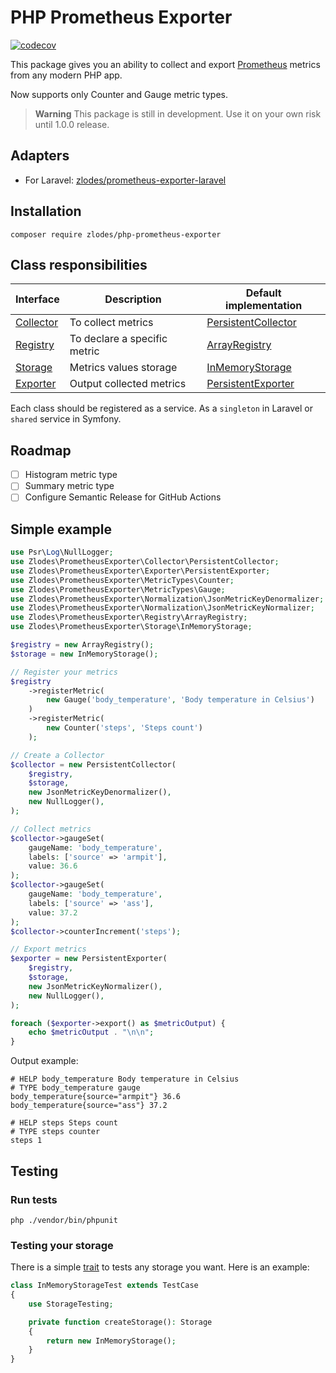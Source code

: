 # PHP Prometheus Exporter

[![codecov](https://codecov.io/gh/zlodes/php-prometheus-exporter/branch/master/graph/badge.svg?token=ROMQ8VBN0A)](https://codecov.io/gh/zlodes/php-prometheus-exporter)

This package gives you an ability to collect and export [Prometheus](https://prometheus.io/) metrics from any modern PHP app.

Now supports only Counter and Gauge metric types.

> **Warning**
> This package is still in development. Use it on your own risk until 1.0.0 release.

## Adapters

* For Laravel: [zlodes/prometheus-exporter-laravel](https://github.com/zlodes/php-prometheus-exporter-laravel)

## Installation

```shell
composer require zlodes/php-prometheus-exporter
```

## Class responsibilities

| Interface                                | Description                  | Default implementation                                       |
|------------------------------------------|------------------------------|--------------------------------------------------------------|
| [Collector](src/Collector/Collector.php) | To collect metrics           | [PersistentCollector](src/Collector/PersistentCollector.php) |
| [Registry](src/Registry/Registry.php)    | To declare a specific metric | [ArrayRegistry](src/Registry/ArrayRegistry.php)              |
| [Storage](src/Storage/Storage.php)       | Metrics values storage       | [InMemoryStorage](src/Storage/InMemoryStorage.php)           |
| [Exporter](src/Exporter/Exporter.php)    | Output collected metrics     | [PersistentExporter](src/Exporter/PersistentExporter.php)    |

Each class should be registered as a service. As a `singleton` in Laravel or `shared` service in Symfony.

## Roadmap

- [ ] Histogram metric type
- [ ] Summary metric type
- [ ] Configure Semantic Release for GitHub Actions

## Simple example

```php
use Psr\Log\NullLogger;
use Zlodes\PrometheusExporter\Collector\PersistentCollector;
use Zlodes\PrometheusExporter\Exporter\PersistentExporter;
use Zlodes\PrometheusExporter\MetricTypes\Counter;
use Zlodes\PrometheusExporter\MetricTypes\Gauge;
use Zlodes\PrometheusExporter\Normalization\JsonMetricKeyDenormalizer;
use Zlodes\PrometheusExporter\Normalization\JsonMetricKeyNormalizer;
use Zlodes\PrometheusExporter\Registry\ArrayRegistry;
use Zlodes\PrometheusExporter\Storage\InMemoryStorage;

$registry = new ArrayRegistry();
$storage = new InMemoryStorage();

// Register your metrics
$registry
    ->registerMetric(
        new Gauge('body_temperature', 'Body temperature in Celsius')
    )
    ->registerMetric(
        new Counter('steps', 'Steps count')
    );

// Create a Collector
$collector = new PersistentCollector(
    $registry,
    $storage,
    new JsonMetricKeyDenormalizer(),
    new NullLogger(),
);

// Collect metrics
$collector->gaugeSet(
    gaugeName: 'body_temperature',
    labels: ['source' => 'armpit'],
    value: 36.6
);
$collector->gaugeSet(
    gaugeName: 'body_temperature',
    labels: ['source' => 'ass'],
    value: 37.2
);
$collector->counterIncrement('steps');

// Export metrics
$exporter = new PersistentExporter(
    $registry,
    $storage,
    new JsonMetricKeyNormalizer(),
    new NullLogger(),
);

foreach ($exporter->export() as $metricOutput) {
    echo $metricOutput . "\n\n";
}
```

Output example:
```
# HELP body_temperature Body temperature in Celsius
# TYPE body_temperature gauge
body_temperature{source="armpit"} 36.6
body_temperature{source="ass"} 37.2

# HELP steps Steps count
# TYPE steps counter
steps 1
```

## Testing

### Run tests

```shell
php ./vendor/bin/phpunit
```

### Testing your storage

There is a simple [trait](tests/Storage/StorageTesting.php) to tests any storage you want. Here is an example:

```php
class InMemoryStorageTest extends TestCase
{
    use StorageTesting;

    private function createStorage(): Storage
    {
        return new InMemoryStorage();
    }
}
```
